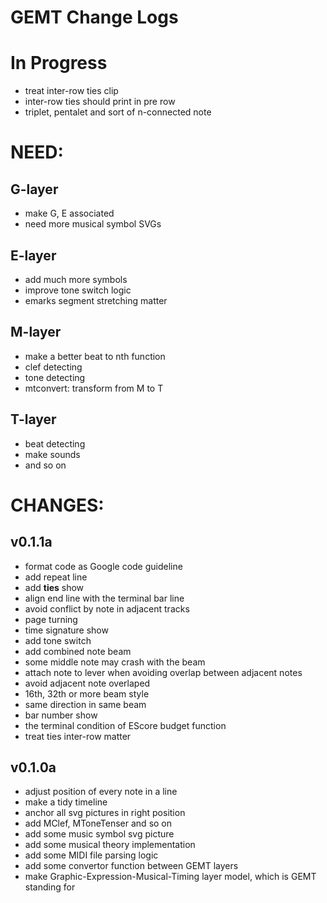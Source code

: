 GEMT Change Logs
================

# In Progress

* treat inter-row ties clip
* inter-row ties should print in pre row
* triplet, pentalet and sort of n-connected note

# NEED:

## G-layer

* make G, E associated
* need more musical symbol SVGs

## E-layer

* add much more symbols
* improve tone switch logic
* emarks segment stretching matter

## M-layer

* make a better beat to nth function
* clef detecting
* tone detecting
* mtconvert: transform from M to T

## T-layer

* beat detecting
* make sounds
* and so on


# CHANGES:

## v0.1.1a

* format code as Google code guideline
* add repeat line
* add __ties__ show
* align end line with the terminal bar line
* avoid conflict by note in adjacent tracks
* page turning
* time signature show
* add tone switch
* add combined note beam
* some middle note may crash with the beam
* attach note to lever when avoiding overlap between adjacent notes
* avoid adjacent note overlaped
* 16th, 32th or more beam style
* same direction in same beam
* bar number show
* the terminal condition of EScore budget function
* treat ties inter-row matter

## v0.1.0a

* adjust position of every note in a line
* make a tidy timeline
* anchor all svg pictures in right position
* add MClef, MToneTenser and so on
* add some music symbol svg picture
* add some musical theory implementation
* add some MIDI file parsing logic
* add some convertor function between GEMT layers
* make Graphic-Expression-Musical-Timing layer model, which is GEMT standing for
